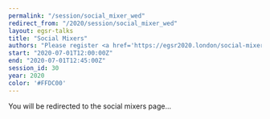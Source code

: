 ```yaml
---
permalink: "/session/social_mixer_wed"
redirect_from: "/2020/session/social_mixer_wed"
layout: egsr-talks
title: "Social Mixers"
authors: "Please register <a href='https://egsr2020.london/social-mixers/'>here</a>"
start: "2020-07-01T12:00:00Z"
end: "2020-07-01T12:45:00Z"
session_id: 30
year: 2020
color: '#FFDC00'
---
```

<script type='text/javascript'>

window.location.replace("https://egsr2020.london/social-mixers/");

</script>

You will be redirected to the social mixers page...